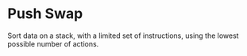 # Push Swap

Sort data on a stack, with a limited set of instructions, using the lowest possible number of actions.

